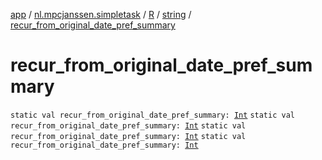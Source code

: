 [app](../../../index.md) / [nl.mpcjanssen.simpletask](../../index.md) / [R](../index.md) / [string](index.md) / [recur_from_original_date_pref_summary](.)

# recur_from_original_date_pref_summary

`static val recur_from_original_date_pref_summary: `[`Int`](https://kotlinlang.org/api/latest/jvm/stdlib/kotlin/-int/index.html)
`static val recur_from_original_date_pref_summary: `[`Int`](https://kotlinlang.org/api/latest/jvm/stdlib/kotlin/-int/index.html)
`static val recur_from_original_date_pref_summary: `[`Int`](https://kotlinlang.org/api/latest/jvm/stdlib/kotlin/-int/index.html)
`static val recur_from_original_date_pref_summary: `[`Int`](https://kotlinlang.org/api/latest/jvm/stdlib/kotlin/-int/index.html)